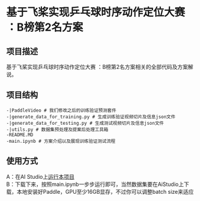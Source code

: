 # 基于飞桨实现乒乓球时序动作定位大赛 ：B榜第2名方案

## 项目描述
基于飞桨实现乒乓球时序动作定位大赛 ：B榜第2名方案相关的全部代码及方案解说。

## 项目结构
```
-|PaddleVideo # 我们修改之后的训练验证预测套件
-|generate_data_for_training.py # 生成训练验证视频切片及信息json文件
-|generate_data_for_testing.py # 生成测试视频切片及信息json文件
-|utils.py # 数据集预处理及提案后处理工具箱
-README.MD
-main.ipynb # 方案介绍以及展现训练验证测试流程
```
## 使用方式
A：在AI Studio上[运行本项目](https://aistudio.baidu.com/aistudio/projectdetail/3548768?contributionType=1)  
B：下载下来，按照main.ipynb一步步运行即可，当然数据集要在AiStudio上下载，本地安装好Paddle，GPU至少16GB显存，不过你可以调整batch size来适应
